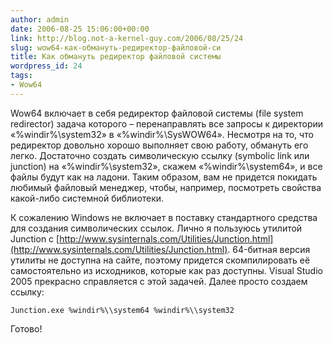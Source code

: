 ```yaml
---
author: admin
date: 2006-08-25 15:06:00+00:00
link: http://blog.not-a-kernel-guy.com/2006/08/25/24
slug: wow64-как-обмануть-редиректор-файловой-си
title: Как обмануть редиректор файловой системы
wordpress_id: 24
tags:
- Wow64
---
```


Wow64 включает в себя редиректор файловой системы (file system redirector) задача которого – перенаправлять все запросы к директории «%windir%\system32» в «%windir%\SysWOW64». Несмотря на то, что редиректор довольно хорошо выполняет свою работу, обмануть его легко. Достаточно создать символическую ссылку (symbolic link или junction) на «%windir%\system32», скажем «%windir%\system64», и все файлы будут как на ладони. Таким образом, вам не придется покидать любимый файловый менеджер, чтобы, например, посмотреть свойства какой-либо системной библиотеки. 

К сожалению Windows не включает в поставку стандартного средства для создания символических ссылок. Лично я пользуюсь утилитой Junction c [http://www.sysinternals.com/Utilities/Junction.html](http://www.sysinternals.com/Utilities/Junction.html). 64-битная версия утилиты не доступна на сайте, поэтому придется скомпилировать её самостоятельно из исходников, которые как раз доступны. Visual Studio 2005 прекрасно справляется с этой задачей. Далее просто создаем ссылку:

```no-highlight
Junction.exe %windir%\\system64 %windir%\\system32
```

Готово!
